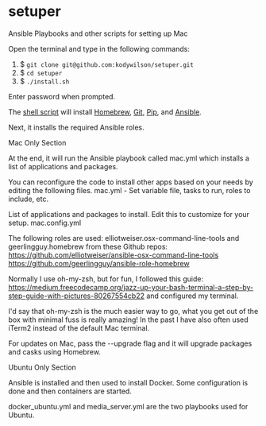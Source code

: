 # setuper
Ansible Playbooks and other scripts for setting up Mac

Open the terminal and type in the following commands:

1) $ ```git clone git@github.com:kodywilson/setuper.git```
2) $ ```cd setuper```
3) $ ```./install.sh```

Enter password when prompted.

The [shell script](https://github.com/tensult/mac-setup-playbooks/blob/master/install.sh) will install [Homebrew](https://brew.sh/), [Git](https://git-scm.com/), [Pip](https://pip.pypa.io/en/stable/), and [Ansible](https://www.ansible.com/).

Next, it installs the required Ansible roles.

Mac Only Section

At the end, it will run the Ansible playbook called mac.yml which installs a list of applications and packages.

You can reconfigure the code to install other apps based on your needs by editing the following files.
mac.yml - Set variable file, tasks to run, roles to include, etc.

List of applications and packages to install. Edit this to customize for your setup.
mac.config.yml

The following roles are used:
elliotweiser.osx-command-line-tools and geerlingguy.homebrew from these Github repos:
https://github.com/elliotweiser/ansible-osx-command-line-tools
https://github.com/geerlingguy/ansible-role-homebrew

Normally I use oh-my-zsh, but for fun, I followed this guide: https://medium.freecodecamp.org/jazz-up-your-bash-terminal-a-step-by-step-guide-with-pictures-80267554cb22 and configured my terminal.

I'd say that oh-my-zsh is the much easier way to go, what you get out of the box with minimal fuss is really amazing! In the past I have also often used iTerm2 instead of the default Mac terminal.

For updates on Mac, pass the --upgrade flag and it will upgrade packages and casks using Homebrew.

Ubuntu Only Section

Ansible is installed and then used to install Docker. Some configuration is done and then containers are started.

docker_ubuntu.yml and media_server.yml are the two playbooks used for Ubuntu.
